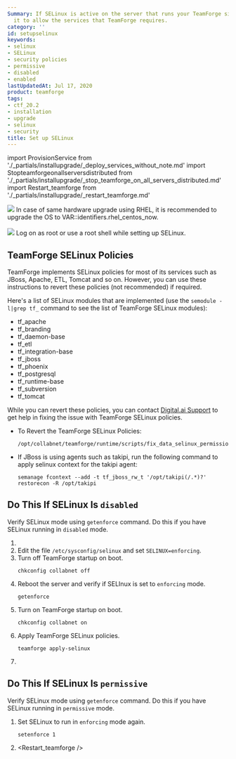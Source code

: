 ```yaml
---
Summary: If SELinux is active on the server that runs your TeamForge site, configure
  it to allow the services that TeamForge requires.
category: ''
id: setupselinux
keywords:
- selinux
- SELinux
- security policies
- permissive
- disabled
- enabled
lastUpdatedAt: Jul 17, 2020
product: teamforge
tags:
- ctf_20.2
- installation
- upgrade
- selinux
- security
title: Set up SELinux
---
```


import ProvisionService from './_partials/installupgrade/_deploy_services_without_note.md'
import Stopteamforgeonallserversdistributed from './_partials/installupgrade/_stop_teamforge_on_all_servers_distributed.md'
import Restart_teamforge from './_partials/installupgrade/_restart_teamforge.md'

<!-- % capture setupselinux % -->
![](/docs/assets/images/status-success-small.png) In case of same hardware upgrade using RHEL, it is recommended to upgrade the OS to VAR::identifiers.rhel_centos_now.<br></br>
![](/docs/assets/images/status-success-small.png) Log on as root or use a root shell while setting up SELinux.
<!-- % endcapture %
% include callout.html type="primary" content=setupselinux % -->

## TeamForge SELinux Policies

TeamForge implements SELinux policies for most of its services such as JBoss, Apache, ETL, Tomcat and so on. However, you can use these instructions to revert these policies (not recommended) if required.

Here's a list of SELinux modules that are implemented (use the `semodule -l|grep tf_` command to see the list of TeamForge SELinux modules):

* tf_apache
* tf_branding
* tf_daemon-base
* tf_etl
* tf_integration-base
* tf_jboss
* tf_phoenix
* tf_postgresql
* tf_runtime-base
* tf_subversion
* tf_tomcat
<!-- * tf_cvs -->

While you can revert these policies, you can contact [Digital.ai Support](https://support.digital.ai) to get help in fixing the issue with TeamForge SELinux policies.

* To Revert the TeamForge SELinux Policies:
  ```shell
  /opt/collabnet/teamforge/runtime/scripts/fix_data_selinux_permissions.sh
  ````
* If JBoss is using agents such as takipi, run the following command to apply selinux context for the takipi agent:
  ```shell
  semanage fcontext --add -t tf_jboss_rw_t '/opt/takipi(/.*)?'
  restorecon -R /opt/takipi
  ````

## Do This If SELinux Is `disabled`
Verify SELinux mode using `getenforce` command. Do this if you have SELinux running in `disabled` mode.

1. <Stopteamforgeonallserversdistributed />
   <!-- % include installupgrade/stop_teamforge_on_all_servers_distributed.html % -->
2. Edit the file `/etc/sysconfig/selinux` and set `SELINUX=enforcing`.
3. Turn off TeamForge startup on boot.
   ```shell
   chkconfig collabnet off
   ````
4. Reboot the server and verify if SELInux is set to `enforcing` mode.
   ```shell
   getenforce
   ````
5. Turn on TeamForge startup on boot.
   ```shell
   chkconfig collabnet on
   ````
6. Apply TeamForge SELinux policies.
   ````shell
   teamforge apply-selinux
   ````
7. <ProvisionService />
   <!-- % include installupgrade/deploy_services_without_note.html % -->

## Do This If SELinux Is `permissive`
Verify SELinux mode using `getenforce` command. Do this if you have SELinux running in `permissive` mode.

1. Set SELinux to run in `enforcing` mode again.
   ```shell
   setenforce 1
   ````

2. <Restart_teamforge />
   <!-- % include installupgrade/restart_teamforge.html % -->